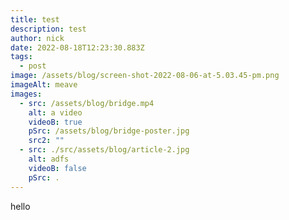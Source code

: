 ```yaml
---
title: test
description: test
author: nick
date: 2022-08-18T12:23:30.883Z
tags:
  - post
image: /assets/blog/screen-shot-2022-08-06-at-5.03.45-pm.png
imageAlt: meave
images:
  - src: /assets/blog/bridge.mp4
    alt: a video
    videoB: true
    pSrc: /assets/blog/bridge-poster.jpg
    src2: ""
  - src: ./src/assets/blog/article-2.jpg
    alt: adfs
    videoB: false
    pSrc: .
---
```

hello